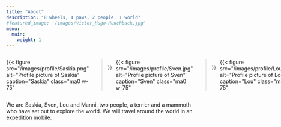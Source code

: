 ```yaml
---
title: "About"
description: "8 wheels, 4 paws, 2 people, 1 world"
#featured_image: '/images/Victor_Hugo-Hunchback.jpg'
menu:
  main:
    weight: 1
---
```


<div style="display: flex; gap: 10px;">

{{< figure
  src="/images/profile/Saskia.png"
  alt="Profile picture of Saskia"
  caption="Saskia"
  class="ma0 w-75"
>}}

{{< figure
  src="/images/profile/Sven.jpg"
  alt="Profile picture of Sven"
  caption="Sven"
  class="ma0 w-75"
>}}

{{< figure
  src="/images/profile/Lou.png"
  alt="Profile picture of Lou"
  caption="Lou"
  class="ma0 w-75"
>}}

{{< figure
  src="/images/profile/Manni.png"
  alt="Profile picture of Manni"
  caption="Manni"
  class="ma0 w-75"
>}}

</div>

We are Saskia, Sven, Lou and Manni, two people, a terrier and a mammoth who have set out to explore the world. We will travel around the world in an expedition mobile.